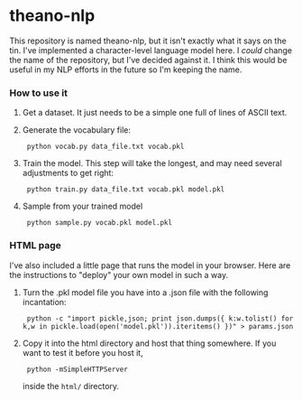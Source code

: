 # theano-nlp

This repository is named theano-nlp, but it isn't exactly what it says on the tin.
I've implemented a character-level language model here. I *could* change the name
of the repository, but I've decided against it. I think this would be useful in
my NLP efforts in the future so I'm keeping the name.

### How to use it

1. Get a dataset. It just needs to be a simple one full of lines of ASCII text.
2. Generate the vocabulary file:

        python vocab.py data_file.txt vocab.pkl

3. Train the model. This step will take the longest, and may need several
   adjustments to get right:

        python train.py data_file.txt vocab.pkl model.pkl

4. Sample from your trained model

        python sample.py vocab.pkl model.pkl

### HTML page

I've also included a little page that runs the model in your browser. Here are
the instructions to "deploy" your own model in such a way.

1. Turn the .pkl model file you have into a .json file with the following
   incantation:

        python -c "import pickle,json; print json.dumps({ k:w.tolist() for k,w in pickle.load(open('model.pkl')).iteritems() })" > params.json

2. Copy it into the html directory and host that thing somewhere. If you want
   to test it before you host it,

        python -mSimpleHTTPServer

   inside the `html/` directory.
